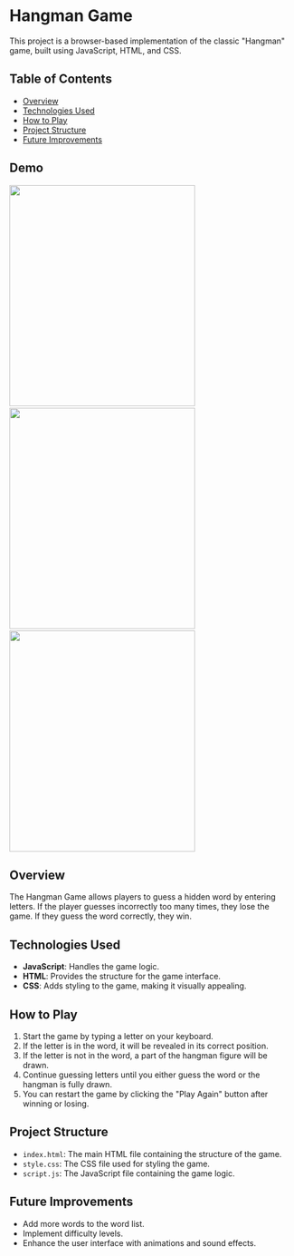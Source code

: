 # Hangman Game

This project is a browser-based implementation of the classic "Hangman" game, built using JavaScript, HTML, and CSS.

## Table of Contents
- [Overview](#overview)
- [Technologies Used](#technologies-used)
- [How to Play](#how-to-play)
- [Project Structure](#project-structure)
- [Future Improvements](#future-improvements)


## Demo
<img src="https://github.com/user-attachments/assets/b654595f-cd79-42dd-9478-7061c34bb312" width="328" height="390" />
&nbsp;
&nbsp;
<img src="https://github.com/user-attachments/assets/a14c97ba-90e9-44f9-bb1a-0b566f8058de" width="328" height="390" />
&nbsp;
&nbsp;
<img src="https://github.com/user-attachments/assets/225c9b5a-59e9-4f7f-9cda-c24e8d89286d" width="328" height="390" />


## Overview
The Hangman Game allows players to guess a hidden word by entering letters. If the player guesses incorrectly too many times, they lose the game. If they guess the word correctly, they win.

## Technologies Used
- **JavaScript**: Handles the game logic.
- **HTML**: Provides the structure for the game interface.
- **CSS**: Adds styling to the game, making it visually appealing.

## How to Play
1. Start the game by typing a letter on your keyboard.
2. If the letter is in the word, it will be revealed in its correct position.
3. If the letter is not in the word, a part of the hangman figure will be drawn.
4. Continue guessing letters until you either guess the word or the hangman is fully drawn.
5. You can restart the game by clicking the "Play Again" button after winning or losing.

## Project Structure
- `index.html`: The main HTML file containing the structure of the game.
- `style.css`: The CSS file used for styling the game.
- `script.js`: The JavaScript file containing the game logic.

## Future Improvements
- Add more words to the word list.
- Implement difficulty levels.
- Enhance the user interface with animations and sound effects.

